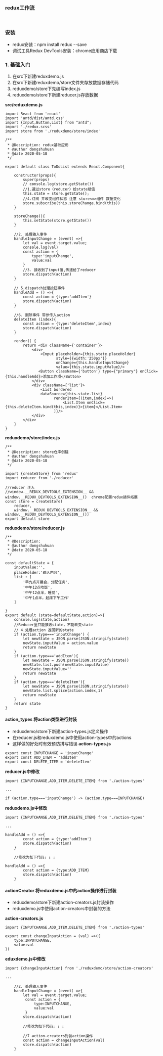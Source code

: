 ### redux工作流
![]()
![]()
![]()

### 安装
- redux安装：npm install redux --save
- 调试工具Redux DevTools安装：chrome应用商店下载

### 1. 基础入门
1. 在src下新建reduxdemo.js
2. 在src下新建reduxdemo/store文件夹存放数据存储代码
3. reduxdemo/store下先编写index.js
4. reduxdemo/store下新建reducer.js存放数据
 
 **src/reduxdemo.js**
 ````
 import React from 'react'
 import 'antd/dist/antd.css'
 import {Input,Button,List} from "antd";
 import './redux.scss'
 import store from './reduxdemo/store/index'
 
 /**
  * @Description: redux基础应用
  * @author dongshuhuan
  * @date 2020-05-18
  */
 
 export default class ToDoList extends React.Component{
 
     constructor(props){
         super(props)
         // console.log(store.getState())
         //1.通过store（reducer）给state赋值
         this.state = store.getState();
         //4.订阅 并改变组件状态 注意 store<=>组件 数据变化
         store.subscribe(this.storeChange.bind(this))
     }
 
     storeChange(){
         this.setState(store.getState())
     }
 
     //2. 处理输入事件
     handleInputChange = (event) =>{
         let val = event.target.value;
         console.log(val)
         const action = {
             type:'inputChange',
             value:val
         }
         //3. 接收到了input值,传递给了reducer
         store.dispatch(action)
     }
 
     // 5.dispatch处理按钮事件
     handleAdd = () =>{
         const action = {type:'addItem'}
         store.dispatch(action)
     }
 
     //6. 删除事件 带参传入action
     deleteItem (index){
         const action = {type:'deleteItem',index}
         store.dispatch(action)
     }
 
     render() {
         return <div className={'container'}>
             <div>
                 <Input placeholder={this.state.placeHolder}
                        style={{width:'250px'}}
                        onChange={this.handleInputChange}
                        value={this.state.inputValue}/>
                <Button className={'button'} type={"primary"} onClick={this.handleAdd}>添加工作项</Button>
             </div>
             <div className={'list'}>
                 <List bordered
                 dataSource={this.state.list}
                       renderItem={(item,index)=>(
                           <List.Item onClick={this.deleteItem.bind(this,index)}>{item}</List.Item>
                       )}/>
             </div>
         </div>
     }
 }
 ````
 **reduxdemo/store/index.js**
 ````
 /**
  * @Description: store仓库创建
  * @author dongshuhuan
  * @date 2020-05-18
  */
 
 import {createStore} from 'redux'
 import reducer from './reducer'
 
 //reducer 注入
 //window.__REDUX_DEVTOOLS_EXTENSION__ && window.__REDUX_DEVTOOLS_EXTENSION__()  chrome配置redux插件拓展
 const store = createStore(
     reducer,
     window.__REDUX_DEVTOOLS_EXTENSION__ && window.__REDUX_DEVTOOLS_EXTENSION__())
 export default store
 ````

**reduxdemo/store/reducer.js**
````
/**
 * @Description:
 * @author dongshuhuan
 * @date 2020-05-18
 */

const defaultState = {
    inputValue:'',
    placeHolder:'输入内容',
    list : [
        '早九点开晨会，分配任务',
        '中午12点吃饭',
        '中午12点半，睡觉',
        '中午1点半，起床下午工作'
    ]

}
export default (state=defaultState,action)=>{
    console.log(state,action)
    //Reducer里只能接收state，不能改变state
    // 4.处理action 返回新的state
    if (action.type==='inputChange') {
        let newState = JSON.parse(JSON.stringify(state))
        newState.inputValue = action.value
        return newState
    }
    if (action.type==='addItem'){
        let newState = JSON.parse(JSON.stringify(state))
        newState.list.push(newState.inputValue)
        newState.inputValue=''
        return newState
    }
    if (action.type==='deleteItem'){
        let newState = JSON.parse(JSON.stringify(state))
        newState.list.splice(action.index,1)
        return newState
    }
    return state
}
````
#### action_types 将action类型进行封装
- reduxdemo/store下新建action-types.js定义操作
- 在reducer.js和reduxdemo.js中使用action-types中的actions
- 这样做的好处时有效预防拼写错误
**action-types.js**
````
export const INPUTCHANGE = 'inputChange'
export const ADD_ITEM = 'addItem'
export const DELETE_ITEM = 'deleteItem'
````
**reducer.js中修改**
````
import {INPUTCHANGE,ADD_ITEM,DELETE_ITEM} from './action-types'

...

if (action.type==='inputChange') -> (action.type===INPUTCHANGE)
````
**reduxdemo.js中修改**
````
import {INPUTCHANGE,ADD_ITEM,DELETE_ITEM} from './action-types'

...

handleAdd = () =>{
        const action = {type:'addItem'}
        store.dispatch(action)
    }
    
    //修改为如下代码↓ ↓ ↓
    
handleAdd = () =>{
        const action = {type:ADD_ITEM}
        store.dispatch(action)
    }
````

#### actionCreator 将reduxdemo.js中的action操作进行封装  
- reduxdemo/store下新建action-creators.js封装操作
- reduxdemo.js中使用action-creators中封装的方法

**action-creators.js**
````
import {INPUTCHANGE,ADD_ITEM,DELETE_ITEM} from './action-types'

export const changeInputAction = (val) =>({
    type:INPUTCHANGE,
    value:val
})
````
**eduxdemo.js中修改**
````
import {changeInputAction} from './reduxdemo/store/action-creators'

...

    //2. 处理输入事件
    handleInputChange = (event) =>{
        let val = event.target.value;
         const action = {
             type:INPUTCHANGE,
             value:val
         }
        store.dispatch(action)
        
        //修改为如下代码↓ ↓ ↓
        
        //7 action-creators封装action操作
        const action = changeInputAction(val)
        store.dispatch(action)
    }
````